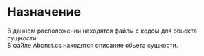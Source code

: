 # Назначение
В данном расположении находятся файлы с кодом для обьекта сущности  
В файле Abonst.cs находятся описание обьета сущности.